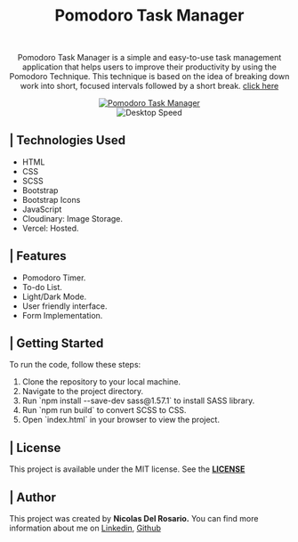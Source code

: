 <div align=center> 
  <h1>Pomodoro Task Manager</h1>
  <br>
  <p> Pomodoro Task Manager is a simple and easy-to-use task management application that helps users to improve their productivity by using the Pomodoro Technique. This technique is based on the idea of breaking down work into short, focused intervals followed by a short break.  
  <a title="click here" target="_blank" href="https://pomodorotaskmanager.nicolasdelrosario.com">click here</a></p>
  <a title="Pomodoro Task Manager" target="_blank" href="https://pomodorotaskmanager.nicolasdelrosario.com">
    <img src="https://res.cloudinary.com/dlghcisov/image/upload/v1675120807/projects/pomodoro/light.png" alt="Pomodoro Task Manager">
  </a>
  <br/>
  <img src="https://github.com/nicolasdelrosario/Pomodoro-Task-Manager/blob/main/.github/speed.svg" alt="Desktop Speed">
</div>

<h2>| Technologies Used</h2>
<ul>
  <li>HTML</li>
  <li>CSS</li>
  <li>SCSS</li>
  <li>Bootstrap</li>
  <li>Bootstrap Icons</li>
  <li>JavaScript</li>
  <li>Cloudinary: Image Storage.</li>
  <li>Vercel: Hosted.</li>
</ul>

<h2>| Features</h2>
<ul>
  <li>Pomodoro Timer.</li>
  <li>To-do List.</li>
  <li>Light/Dark Mode.</li>
  <li>User friendly interface.</li>
  <li>Form Implementation.</li>
</ul>

<h2>| Getting Started</h2>
<p>To run the code, follow these steps:</p>
<ol>
  <li>Clone the repository to your local machine.</li>
  <li>Navigate to the project directory.</li>
  <li>Run `npm install --save-dev sass@1.57.1` to install SASS library.</li>
  <li>Run `npm run build` to convert SCSS to CSS.</li>
  <li>Open `index.html` in your browser to view the project.</li>
</ol>

<h2>| License</h2>
<p>This project is available under the MIT license. See the <b><a title="License" target="_blank" href="https://github.com/nicolasdelrosario/Pomodoro-Task-Manager/blob/main/LICENSE">LICENSE</a></b> </p>

<h2>| Author</h2>
<p>This project was created by <b>Nicolas Del Rosario.</b> You can find more information about me on <a title="linkedin" target="_blank" href="https://www.linkedin.com/in/nicolasdelrosario/">Linkedin</a>, <a title="github" target="_blank" href="https://github.com/nicolasdelrosario">Github</a></p>
